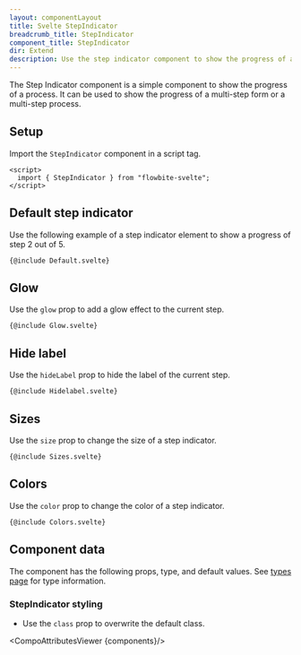 ```yaml
---
layout: componentLayout
title: Svelte StepIndicator
breadcrumb_title: StepIndicator
component_title: StepIndicator
dir: Extend
description: Use the step indicator component to show the progress of a process.
---
```


<script>
  import {  TableProp, TableDefaultRow, CompoAttributesViewer } from '../../utils'
  import { P, A } from '$lib'
  const components = 'StepIndicator'
</script>

The Step Indicator component is a simple component to show the progress of a process. It can be used to show the progress of a multi-step form or a multi-step process.

## Setup

Import the `StepIndicator` component in a script tag.

```svelte example hideOutput
<script>
  import { StepIndicator } from "flowbite-svelte";
</script>
```

## Default step indicator

Use the following example of a step indicator element to show a progress of step 2 out of 5.

```svelte example
{@include Default.svelte}
```

## Glow

Use the `glow` prop to add a glow effect to the current step.

```svelte example
{@include Glow.svelte}
```

## Hide label

Use the `hideLabel` prop to hide the label of the current step.

```svelte example
{@include Hidelabel.svelte}
```

## Sizes

Use the `size` prop to change the size of a step indicator.

```svelte example
{@include Sizes.svelte}
```

## Colors

Use the `color` prop to change the color of a step indicator.

```svelte example
{@include Colors.svelte}
```

## Component data

The component has the following props, type, and default values. See [types page](/docs/pages/typescript) for type information.

### StepIndicator styling

- Use the `class` prop to overwrite the default class.

<CompoAttributesViewer {components}/>
